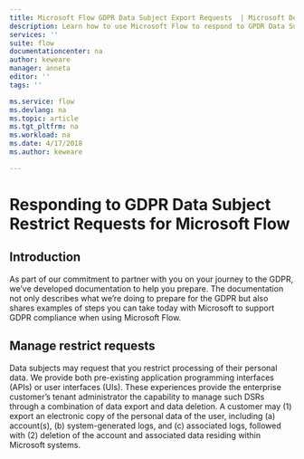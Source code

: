 ```yaml
---
title: Microsoft Flow GDPR Data Subject Export Requests  | Microsoft Docs
description: Learn how to use Microsoft Flow to respond to GPDR Data Subject Restrict Requests.  
services: ''
suite: flow
documentationcenter: na
author: keweare
manager: anneta
editor: ''
tags: ''

ms.service: flow
ms.devlang: na
ms.topic: article
ms.tgt_pltfrm: na
ms.workload: na
ms.date: 4/17/2018
ms.author: keweare

---
```

# Responding to GDPR Data Subject Restrict Requests for Microsoft Flow

## Introduction

As part of our commitment to partner with you on your journey to the GDPR, we’ve developed  documentation to help you prepare. The documentation not only describes what we’re doing to prepare for the GDPR but also shares examples of steps you can take today with Microsoft to support GDPR compliance when using  Microsoft Flow.

## Manage restrict requests
Data subjects may request that you restrict processing of their personal data.  We provide both  pre-existing application programming interfaces (APIs) or user interfaces (UIs).  These experiences provide the enterprise customer’s tenant administrator the capability to manage such DSRs through a combination of data export and data deletion. A customer may (1) export an electronic copy of the personal data of the user, including (a) account(s), (b) system-generated logs, and (c) associated logs, followed with (2) deletion of the account and associated data residing within Microsoft systems.  
